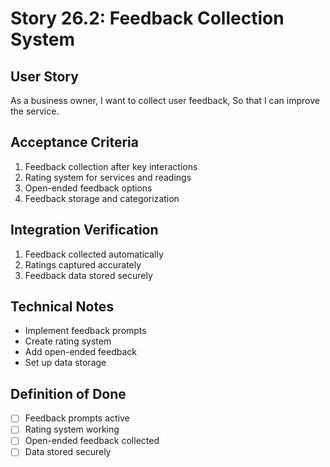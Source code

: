 # Story 26.2: Feedback Collection System

## User Story
As a business owner,
I want to collect user feedback,
So that I can improve the service.

## Acceptance Criteria
1. Feedback collection after key interactions
2. Rating system for services and readings
3. Open-ended feedback options
4. Feedback storage and categorization

## Integration Verification
1. Feedback collected automatically
2. Ratings captured accurately
3. Feedback data stored securely

## Technical Notes
- Implement feedback prompts
- Create rating system
- Add open-ended feedback
- Set up data storage

## Definition of Done
- [ ] Feedback prompts active
- [ ] Rating system working
- [ ] Open-ended feedback collected
- [ ] Data stored securely